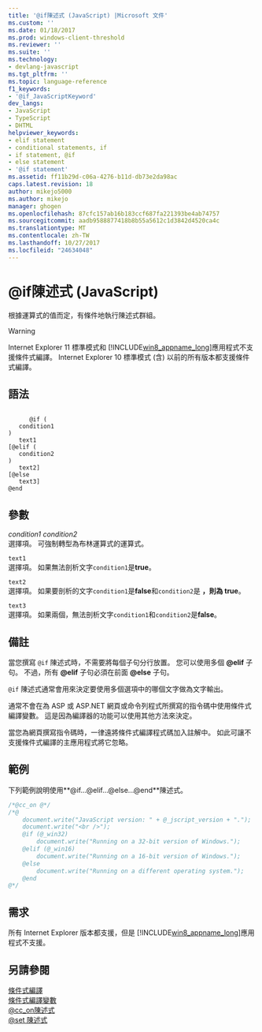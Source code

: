 ```yaml
---
title: '@if陳述式 (JavaScript) |Microsoft 文件'
ms.custom: ''
ms.date: 01/18/2017
ms.prod: windows-client-threshold
ms.reviewer: ''
ms.suite: ''
ms.technology:
- devlang-javascript
ms.tgt_pltfrm: ''
ms.topic: language-reference
f1_keywords:
- '@if_JavaScriptKeyword'
dev_langs:
- JavaScript
- TypeScript
- DHTML
helpviewer_keywords:
- elif statement
- conditional statements, if
- if statement, @if
- else statement
- '@if statement'
ms.assetid: ff11b29d-c06a-4276-b11d-db73e2da98ac
caps.latest.revision: 18
author: mikejo5000
ms.author: mikejo
manager: ghogen
ms.openlocfilehash: 87cfc157ab16b183ccf687fa221393be4ab74757
ms.sourcegitcommit: aadb9588877418b8b55a5612c1d3842d4520ca4c
ms.translationtype: MT
ms.contentlocale: zh-TW
ms.lasthandoff: 10/27/2017
ms.locfileid: "24634048"
---
```

# <a name="if-statement-javascript"></a>@if陳述式 (JavaScript)
根據運算式的值而定，有條件地執行陳述式群組。  
  
> [!WARNING]
>  Internet Explorer 11 標準模式和 [!INCLUDE[win8_appname_long](../../javascript/includes/win8-appname-long-md.md)]應用程式不支援條件式編譯。 Internet Explorer 10 標準模式 (含) 以前的所有版本都支援條件式編譯。  
  
## <a name="syntax"></a>語法  
  
```  
  
      @if (  
   condition1  
)  
   text1  
[@elif (  
   condition2  
)  
   text2]  
[@else  
   text3]  
@end   
```  
  
## <a name="parameters"></a>參數  
 *condition1 condition2*  
 選擇項。 可強制轉型為布林運算式的運算式。  
  
 `text1`  
 選擇項。 如果無法剖析文字`condition1`是**true**。  
  
 `text2`  
 選擇項。 如果要剖析的文字`condition1`是**false**和`condition2`是 **，則為 true**。  
  
 `text3`  
 選擇項。 如果兩個，無法剖析文字`condition1`和`condition2`是**false**。  
  
## <a name="remarks"></a>備註  
 當您撰寫 `@if` 陳述式時，不需要將每個子句分行放置。 您可以使用多個 **@elif** 子句。 不過，所有 **@elif** 子句必須在前面 **@else** 子句。  
  
 `@if` 陳述式通常會用來決定要使用多個選項中的哪個文字做為文字輸出。  
  
 通常不會在為 ASP 或 ASP.NET 網頁或命令列程式所撰寫的指令碼中使用條件式編譯變數。 這是因為編譯器的功能可以使用其他方法來決定。  
  
 當您為網頁撰寫指令碼時，一律遠將條件式編譯程式碼加入註解中。 如此可讓不支援條件式編譯的主應用程式將它忽略。  
  
## <a name="example"></a>範例  
 下列範例說明使用**@if...@elif...@else...@end**陳述式。  
  
```JavaScript  
/*@cc_on @*/  
/*@  
    document.write("JavaScript version: " + @_jscript_version + ".");  
    document.write("<br />");  
    @if (@_win32)  
        document.write("Running on a 32-bit version of Windows.");  
    @elif (@_win16)  
        document.write("Running on a 16-bit version of Windows.");  
    @else  
        document.write("Running on a different operating system.");  
    @end  
@*/  
```  
  
## <a name="requirements"></a>需求  
 所有 Internet Explorer 版本都支援，但是 [!INCLUDE[win8_appname_long](../../javascript/includes/win8-appname-long-md.md)]應用程式不支援。  
  
## <a name="see-also"></a>另請參閱  
 [條件式編譯](../../javascript/advanced/conditional-compilation-javascript.md)   
 [條件式編譯變數](../../javascript/advanced/conditional-compilation-variables-javascript.md)   
 [@cc_on陳述式](../../javascript/reference/at-cc-on-statement-javascript.md)   
 [@set 陳述式](../../javascript/reference/at-set-statement-javascript.md)